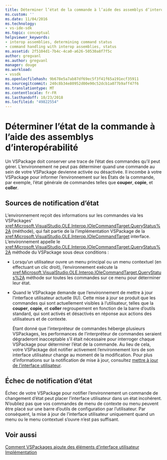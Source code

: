 ```yaml
---
title: Déterminer l’état de la commande à l’aide des assemblys d’interopérabilité | Microsoft Docs
ms.custom: ''
ms.date: 11/04/2016
ms.technology:
- vs-ide-sdk
ms.topic: conceptual
helpviewer_keywords:
- interop assemblies, determining command status
- command handling with interop assemblies, status
ms.assetid: 2f5104d1-7b4c-4ca0-a626-50530a8f7f5c
author: gregvanl
ms.author: gregvanl
manager: douge
ms.workload:
- vssdk
ms.openlocfilehash: 9b678e5a7ab87df69ec5f3f41f65a191ecf35911
ms.sourcegitcommit: 240c8b34e80952d00e90c52dcb1a077b9aff47f6
ms.translationtype: MT
ms.contentlocale: fr-FR
ms.lasthandoff: 10/23/2018
ms.locfileid: "49822554"
---
```

# <a name="determine-command-status-by-using-interop-assemblies"></a>Déterminer l’état de la commande à l’aide des assemblys d’interopérabilité
Un VSPackage doit conserver une trace de l’état des commandes qu’il peut gérer. L’environnement ne peut pas déterminer quand une commande au sein de votre VSPackage devienne activée ou désactivée. Il incombe à votre VSPackage pour informer l’environnement sur les États de la commande, par exemple, l’état générale de commandes telles que **couper**, **copie**, et **coller**.  
  
## <a name="status-notification-sources"></a>Sources de notification d’état  
 L’environnement reçoit des informations sur les commandes via les VSPackages' <xref:Microsoft.VisualStudio.OLE.Interop.IOleCommandTarget.QueryStatus%2A> (méthode), qui fait partie de la l’implémentation VSPackage de la <xref:Microsoft.VisualStudio.OLE.Interop.IOleCommandTarget> interface. L’environnement appelle le <xref:Microsoft.VisualStudio.OLE.Interop.IOleCommandTarget.QueryStatus%2A> méthode du VSPackage sous deux conditions :  
  
- Lorsqu’un utilisateur ouvre un menu principal ou un menu contextuel (en effectuant un clic droit), l’environnement exécute la <xref:Microsoft.VisualStudio.OLE.Interop.IOleCommandTarget.QueryStatus%2A> méthode sur toutes les commandes sur ce menu pour déterminer leur état.  
  
- Quand le VSPackage demande que l’environnement de mettre à jour l’interface utilisateur actuelle (IU). Cette mise à jour se produit que les commandes qui sont actuellement visibles à l’utilisateur, telles que la **couper**, **copie**, et **coller** regroupement en fonction de la barre d’outils standard, qui sont activés et désactivés en réponse aux actions des utilisateurs et de contexte.  
  
  Étant donné que l’interpréteur de commandes héberge plusieurs VSPackages, les performances de l’interpréteur de commandes seraient dégraderont inacceptable s’il était nécessaire pour interroger chaque VSPackage pour déterminer l’état de la commande. Au lieu de cela, votre VSPackage doit notifier activement l’environnement lors de son interface utilisateur change au moment de la modification. Pour plus d’informations sur la notification de mise à jour, consultez [mettre à jour de l’interface utilisateur](../../extensibility/updating-the-user-interface.md).  
  
## <a name="status-notification-failure"></a>Échec de notification d’état  
 Échec de votre VSPackage pour notifier l’environnement un commande de changement d’état peut placer l’interface utilisateur dans un état incohérent. N’oubliez pas que vos commandes de menu de contexte ou menu peuvent être placé sur une barre d’outils de configuration par l’utilisateur. Par conséquent, la mise à jour de l’interface utilisateur uniquement quand un menu ou le menu contextuel s’ouvre n’est pas suffisant.  
  
## <a name="see-also"></a>Voir aussi  
 [Comment VSPackages ajoute des éléments d’interface utilisateur](../../extensibility/internals/how-vspackages-add-user-interface-elements.md)   
 [Implémentation](../../extensibility/internals/command-implementation.md)